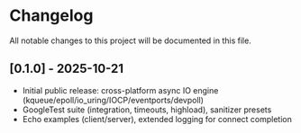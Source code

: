# Changelog

All notable changes to this project will be documented in this file.

## [0.1.0] - 2025-10-21
- Initial public release: cross-platform async IO engine (kqueue/epoll/io_uring/IOCP/eventports/devpoll)
- GoogleTest suite (integration, timeouts, highload), sanitizer presets
- Echo examples (client/server), extended logging for connect completion
